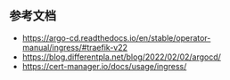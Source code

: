 ## 参考文档
- https://argo-cd.readthedocs.io/en/stable/operator-manual/ingress/#traefik-v22
- https://blog.differentpla.net/blog/2022/02/02/argocd/
- https://cert-manager.io/docs/usage/ingress/
